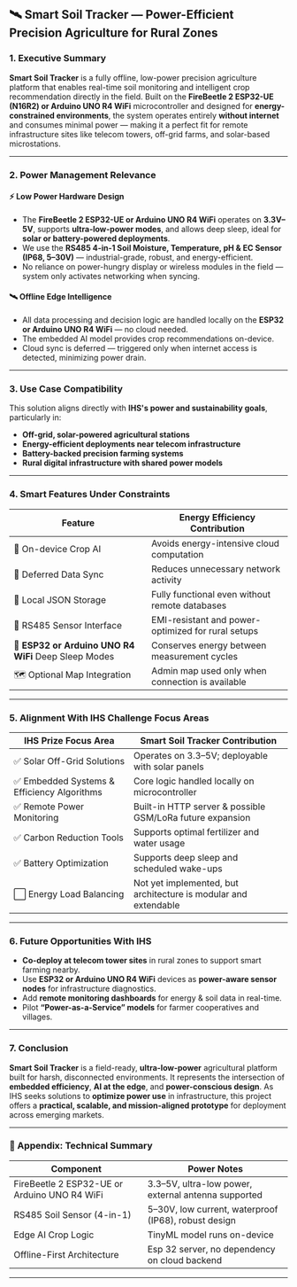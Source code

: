 ## 🛰️ Smart Soil Tracker — Power-Efficient Precision Agriculture for Rural Zones

### 1. Executive Summary

**Smart Soil Tracker** is a fully offline, low-power precision agriculture platform that enables real-time soil monitoring and intelligent crop recommendation directly in the field. Built on the **FireBeetle 2 ESP32-UE (N16R2) or Arduino UNO R4 WiFi** microcontroller and designed for **energy-constrained environments**, the system operates entirely **without internet** and consumes minimal power — making it a perfect fit for remote infrastructure sites like telecom towers, off-grid farms, and solar-based microstations.

---

### 2. Power Management Relevance

#### ⚡ Low Power Hardware Design

* The **FireBeetle 2 ESP32-UE or Arduino UNO R4 WiFi** operates on **3.3V–5V**, supports **ultra-low-power modes**, and allows deep sleep, ideal for **solar or battery-powered deployments**.
* We use the **RS485 4-in-1 Soil Moisture, Temperature, pH & EC Sensor (IP68, 5–30V)** — industrial-grade, robust, and energy-efficient.
* No reliance on power-hungry display or wireless modules in the field — system only activates networking when syncing.

#### 🛰️ Offline Edge Intelligence

* All data processing and decision logic are handled locally on the **ESP32 or Arduino UNO R4 WiFi** — no cloud needed.
* The embedded AI model provides crop recommendations on-device.
* Cloud sync is deferred — triggered only when internet access is detected, minimizing power drain.

---

### 3. Use Case Compatibility

This solution aligns directly with **IHS's power and sustainability goals**, particularly in:

* **Off-grid, solar-powered agricultural stations**
* **Energy-efficient deployments near telecom infrastructure**
* **Battery-backed precision farming systems**
* **Rural digital infrastructure with shared power models**

---

### 4. Smart Features Under Constraints

| Feature                      | Energy Efficiency Contribution                     |
| ---------------------------- | -------------------------------------------------- |
| 🧠 On-device Crop AI         | Avoids energy-intensive cloud computation          |
| 🔁 Deferred Data Sync        | Reduces unnecessary network activity               |
| 💾 Local JSON Storage        | Fully functional even without remote databases     |
| 📡 RS485 Sensor Interface    | EMI-resistant and power-optimized for rural setups |
| 🔌 **ESP32 or Arduino UNO R4 WiFi** Deep Sleep Modes    | Conserves energy between measurement cycles        |
| 🗺️ Optional Map Integration | Admin map used only when connection is available   |

---

### 5. Alignment With IHS Challenge Focus Areas

| IHS Prize Focus Area                       | Smart Soil Tracker Contribution                                 |
| ------------------------------------------ | --------------------------------------------------------------- |
| ✅ Solar Off-Grid Solutions                 | Operates on 3.3–5V; deployable with solar panels                |
| ✅ Embedded Systems & Efficiency Algorithms | Core logic handled locally on microcontroller                   |
| ✅ Remote Power Monitoring                  | Built-in HTTP server & possible GSM/LoRa future expansion       |
| ✅ Carbon Reduction Tools                   | Supports optimal fertilizer and water usage                     |
| ✅ Battery Optimization                     | Supports deep sleep and scheduled wake-ups                      |
| ⬜ Energy Load Balancing                    | Not yet implemented, but architecture is modular and extendable |

---

### 6. Future Opportunities With IHS

* **Co-deploy at telecom tower sites** in rural zones to support smart farming nearby.
* Use **ESP32 or Arduino UNO R4 WiFi** devices as **power-aware sensor nodes** for infrastructure diagnostics.
* Add **remote monitoring dashboards** for energy & soil data in real-time.
* Pilot **“Power-as-a-Service” models** for farmer cooperatives and villages.

---

### 7. Conclusion

**Smart Soil Tracker** is a field-ready, **ultra-low-power** agricultural platform built for harsh, disconnected environments. It represents the intersection of **embedded efficiency**, **AI at the edge**, and **power-conscious design**. As IHS seeks solutions to **optimize power use** in infrastructure, this project offers a **practical, scalable, and mission-aligned prototype** for deployment across emerging markets.

---

### 📎 Appendix: Technical Summary

| Component                  | Power Notes                                          |
| -------------------------- | ---------------------------------------------------- |
| FireBeetle 2 ESP32-UE or Arduino UNO R4 WiFi      | 3.3–5V, ultra-low power, external antenna supported  |
| RS485 Soil Sensor (4-in-1) | 5–30V, low current, waterproof (IP68), robust design |
| Edge AI Crop Logic         | TinyML model runs on-device                          |
| Offline-First Architecture | Esp 32 server, no dependency on cloud backend  |

---
